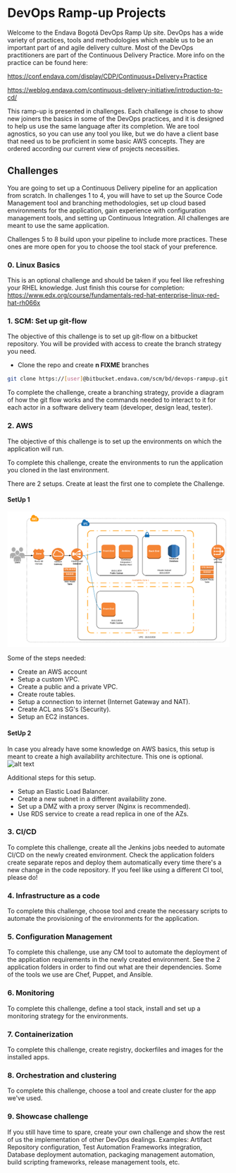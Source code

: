 # DevOps Ramp-up Projects

Welcome to the Endava Bogotá DevOps Ramp Up site. DevOps has a wide variety of practices, tools and methodologies which enable us to be an important part of and agile delivery culture. Most of the DevOps practitioners are part of the Continuous Delivery Practice. More info on the practice can be found here:

https://conf.endava.com/display/CDP/Continuous+Delivery+Practice

https://weblog.endava.com/continuous-delivery-initiative/introduction-to-cd/

This ramp-up is presented in challenges. Each challenge is chose to show new joiners the basics in some of the DevOps practices, and it is designed to help us use the same language after its completion. We are tool agnostics, so you can use any tool you like, but we do have a client base that need us to be proficient in some basic AWS concepts. They are ordered according our current view of projects necessities.



## Challenges

You are going to set up a Continuous Delivery pipeline for an application from scratch. In challenges 1 to 4, you will have to set up the Source Code Management tool and branching methodologies, set up cloud based environments for the application, gain experience with configuration management tools, and setting up Continuous Integration. All challenges are meant to use the same application.

Challenges 5 to 8 build upon your pipeline to include more practices. These ones are more open for you to choose the tool stack of your preference.


### 0. Linux Basics
This is an optional challenge and should be taken if you feel like refreshing your RHEL knowledge. Just finish this course for completion:
https://www.edx.org/course/fundamentals-red-hat-enterprise-linux-red-hat-rh066x


### 1. SCM: Set up git-flow

The objective of this challenge is to set up git-flow on a bitbucket repository. You will be provided with access to create the branch strategy you need.

 - Clone the repo and create **n FIXME** branches

```bash
git clone https://[user]@bitbucket.endava.com/scm/bd/devops-rampup.git
```
To complete the challenge, create a branching strategy, provide a diagram of how the git flow works and the commands needed to interact to it for each actor in a software delivery team (developer, design lead, tester).


### 2. AWS

The objective of this challenge is to set up the environments on which the application will run.

To complete this challenge, create the environments to run the application you cloned in the last environment.

There are 2 setups. Create at least the first one to complete the Challenge.


#### SetUp 1

![alt text][logo]

[logo]:AWSSetup3.png "First SetUp"

Some of the steps needed:
 - Create an AWS account
 - Setup a custom VPC.
 - Create a public and a private VPC.
 - Create route tables.
 - Setup a connection to internet (Internet Gateway and NAT).
 - Create ACL ans SG's (Security).
 - Setup an EC2 instances.

#### SetUp 2
In case you already have some knowledge on AWS basics, this setup is meant to create a high availability architecture. This one is optional.
  ![alt text][logo2]

 [logo2]:https://bitbucket.endava.com/projects/BD/repos/devops-rampup/raw/AWSSetup2.png?at=refs%2Fheads%2Fmaster "First SetUp"

Additional steps for this setup.
  - Setup an Elastic Load Balancer.
  - Create a new subnet in a different availability zone.
  - Set up a DMZ with a proxy server (Nginx is recommended).
  - Use RDS service to create a read replica in one of the AZs.

### 3. CI/CD

To complete this challenge, create all the Jenkins jobs needed to automate CI/CD on the newly created environment. Check the application folders create separate repos and deploy them automatically every time there's a new change in the code repository. If you feel like using a different CI tool, please do!

### 4. Infrastructure as a code

To complete this challenge, choose tool and create the necessary scripts to automate the provisioning of the environments for the application.

### 5. Configuration Management

To complete this challenge, use any CM tool to automate the deployment of the application requirements in the newly created environment. See the 2 application folders in order to find out what are their dependencies. Some of the tools we use are Chef, Puppet, and Ansible.

### 6. Monitoring
To complete this challenge, define a tool stack, install and set up a monitoring strategy for the environments.

### 7. Containerization
To complete this challenge, create registry, dockerfiles and images for the installed apps.

### 8. Orchestration and clustering

To complete this challenge, choose a tool and create cluster for the app we've used.

### 9. Showcase challenge

If you still have time to spare, create your own challenge and show the rest of us the implementation of other DevOps dealings. Examples: Artifact Repository configuration, Test Automation Frameworks integration, Database deployment automation, packaging management automation, build scripting frameworks, release management tools, etc.
